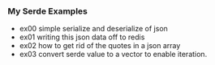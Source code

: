 
### My Serde Examples

* ex00 simple serialize and deserialize of json
* ex01 writing this json data off to redis
* ex02 how to get rid of the quotes in a json array
* ex03 convert serde value to a vector to enable iteration.
